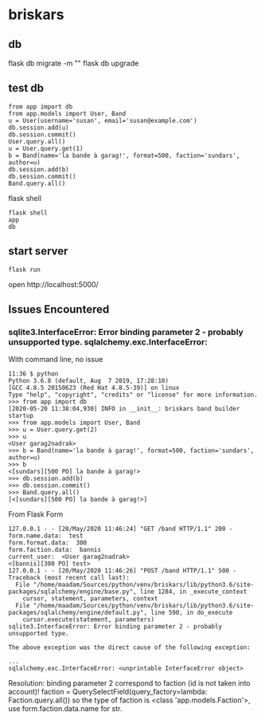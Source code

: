 # briskars

## db
flask db migrate -m "<comments>"
flask db upgrade

## test db
```
from app import db
from app.models import User, Band
u = User(username='susan', email='susan@example.com')
db.session.add(u)
db.session.commit()
User.query.all()
u = User.query.get(1)
b = Band(name='la bande à garag!', format=500, faction='sundars', author=u)
db.session.add(b)
db.session.commit()
Band.query.all()
```

flask shell
```
flask shell
app
db
```

## start server

```
flask run
```

open http://localhost:5000/

## Issues Encountered

### sqlite3.InterfaceError: Error binding parameter 2 - probably unsupported type. sqlalchemy.exc.InterfaceError: <unprintable InterfaceError object>

With command line, no issue
```
11:36 $ python
Python 3.6.8 (default, Aug  7 2019, 17:28:10) 
[GCC 4.8.5 20150623 (Red Hat 4.8.5-39)] on linux
Type "help", "copyright", "credits" or "license" for more information.
>>> from app import db
[2020-05-20 11:38:04,930] INFO in __init__: briskars band builder startup
>>> from app.models import User, Band
>>> u = User.query.get(2)
>>> u
<User garag2nadrak>
>>> b = Band(name='la bande à garag!', format=500, faction='sundars', author=u)
>>> b
<[sundars][500 PO] la bande à garag!>
>>> db.session.add(b)
>>> db.session.commit()
>>> Band.query.all()
[<[sundars][500 PO] la bande à garag!>]
```

From Flask Form
```
127.0.0.1 - - [20/May/2020 11:46:24] "GET /band HTTP/1.1" 200 -
form.name.data:  test
form.format.data:  300
form.faction.data:  bannis
current_user:  <User garag2nadrak>
<[bannis][300 PO] test>
127.0.0.1 - - [20/May/2020 11:46:26] "POST /band HTTP/1.1" 500 -
Traceback (most recent call last):
  File "/home/maadam/Sources/python/venv/briskars/lib/python3.6/site-packages/sqlalchemy/engine/base.py", line 1284, in _execute_context
    cursor, statement, parameters, context
  File "/home/maadam/Sources/python/venv/briskars/lib/python3.6/site-packages/sqlalchemy/engine/default.py", line 590, in do_execute
    cursor.execute(statement, parameters)
sqlite3.InterfaceError: Error binding parameter 2 - probably unsupported type.

The above exception was the direct cause of the following exception:

...
sqlalchemy.exc.InterfaceError: <unprintable InterfaceError object>
```

Resolution: binding parameter 2 correspond to faction (id is not taken into account)! faction = QuerySelectField(query_factory=lambda: Faction.query.all()) so the type of faction is <class 'app.models.Faction'>, use form.faction.data.name for str.
